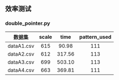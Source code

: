 ## 效率测试
### double_pointer.py
|数据集|scale|time|pattern_used|
| :-: | :-: | :-: | :-: |
|dataA1.csv|615|90.98|111|
|dataA2.csv|612|317.56|113|
|dataA3.csv|699|503.10|113|
|dataA4.csv|663|369.81|111|